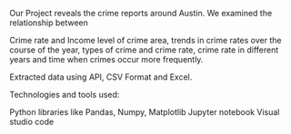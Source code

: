 Our Project reveals the crime reports around Austin. We examined the relationship between 

Crime rate and Income level of crime area, 
trends in crime rates over the course of the year, 
types of crime and crime rate, 
crime rate in different years and 
time when crimes occur more frequently.

Extracted data using API, CSV Format and Excel. 

Technologies and tools used:

Python libraries like Pandas, Numpy, Matplotlib
Jupyter notebook
Visual studio code

